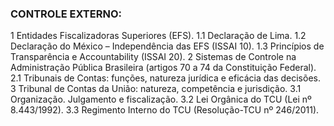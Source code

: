 ### CONTROLE EXTERNO: 
1 Entidades Fiscalizadoras Superiores (EFS). 
1.1 Declaração de Lima. 
1.2 Declaração do México – Independência das EFS (ISSAI 10). 
1.3 Princípios de Transparência e Accountability (ISSAI 20). 
2 Sistemas de Controle na Administração Pública Brasileira (artigos 70 a 74 da Constituição Federal). 
2.1 Tribunais de Contas: funções, natureza jurídica e eficácia das decisões. 
3 Tribunal de Contas da União: natureza, competência e jurisdição. 
3.1 Organização. Julgamento e fiscalização. 
3.2 Lei Orgânica do TCU (Lei nº 8.443/1992). 
3.3 Regimento Interno do TCU (Resolução-TCU nº 246/2011).